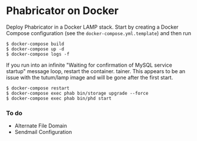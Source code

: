 # Phabricator on Docker

  [Phabricator]: https://github.com/phacility/phabricator

Deploy Phabricator in a Docker LAMP stack. Start by creating a Docker Compose
configuration (see the `docker-compose.yml.template`) and then run

    $ docker-compose build
    $ docker-compose up -d
    $ docker-compose logs -f

If you run into an infinite  "Waiting for confirmation of MySQL service startup"
message loop, restart the container. tainer. This appears to be an issue with
the tutum/lamp image and will be gone after the first start.

    $ docker-compose restart
    $ docker-compose exec phab bin/storage upgrade --force
    $ docker-compose exec phab bin/phd start

### To do

* Alternate File Domain
* Sendmail Configuration
